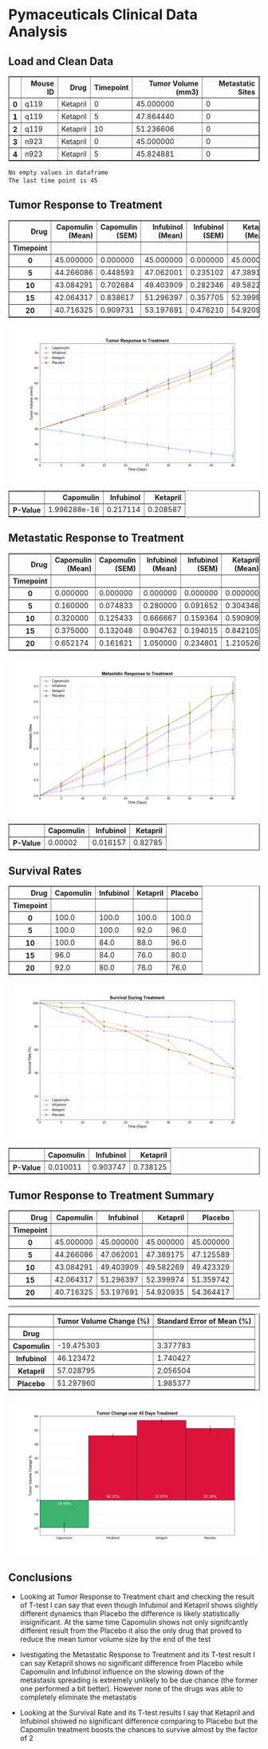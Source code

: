 
# Pymaceuticals Clinical Data Analysis

## Load and Clean Data

<div>
<table border="1" class="dataframe">
  <thead>
    <tr style="text-align: right;">
      <th></th>
      <th>Mouse ID</th>
      <th>Drug</th>
      <th>Timepoint</th>
      <th>Tumor Volume (mm3)</th>
      <th>Metastatic Sites</th>
    </tr>
  </thead>
  <tbody>
    <tr>
      <th>0</th>
      <td>q119</td>
      <td>Ketapril</td>
      <td>0</td>
      <td>45.000000</td>
      <td>0</td>
    </tr>
    <tr>
      <th>1</th>
      <td>q119</td>
      <td>Ketapril</td>
      <td>5</td>
      <td>47.864440</td>
      <td>0</td>
    </tr>
    <tr>
      <th>2</th>
      <td>q119</td>
      <td>Ketapril</td>
      <td>10</td>
      <td>51.236606</td>
      <td>0</td>
    </tr>
    <tr>
      <th>3</th>
      <td>n923</td>
      <td>Ketapril</td>
      <td>0</td>
      <td>45.000000</td>
      <td>0</td>
    </tr>
    <tr>
      <th>4</th>
      <td>n923</td>
      <td>Ketapril</td>
      <td>5</td>
      <td>45.824881</td>
      <td>0</td>
    </tr>
  </tbody>
</table>
</div>

    No empty values in dataframe
    The last time point is 45
    
## Tumor Response to Treatment

<div>
<table border="1" class="dataframe">
  <thead>
    <tr style="text-align: right;">
      <th>Drug</th>
      <th>Capomulin (Mean)</th>
      <th>Capomulin (SEM)</th>
      <th>Infubinol (Mean)</th>
      <th>Infubinol (SEM)</th>
      <th>Ketapril (Mean)</th>
      <th>Ketapril (SEM)</th>
      <th>Placebo (Mean)</th>
      <th>Placebo (SEM)</th>
    </tr>
    <tr>
      <th>Timepoint</th>
      <th></th>
      <th></th>
      <th></th>
      <th></th>
      <th></th>
      <th></th>
      <th></th>
      <th></th>
    </tr>
  </thead>
  <tbody>
    <tr>
      <th>0</th>
      <td>45.000000</td>
      <td>0.000000</td>
      <td>45.000000</td>
      <td>0.000000</td>
      <td>45.000000</td>
      <td>0.000000</td>
      <td>45.000000</td>
      <td>0.000000</td>
    </tr>
    <tr>
      <th>5</th>
      <td>44.266086</td>
      <td>0.448593</td>
      <td>47.062001</td>
      <td>0.235102</td>
      <td>47.389175</td>
      <td>0.264819</td>
      <td>47.125589</td>
      <td>0.218091</td>
    </tr>
    <tr>
      <th>10</th>
      <td>43.084291</td>
      <td>0.702684</td>
      <td>49.403909</td>
      <td>0.282346</td>
      <td>49.582269</td>
      <td>0.357421</td>
      <td>49.423329</td>
      <td>0.402064</td>
    </tr>
    <tr>
      <th>15</th>
      <td>42.064317</td>
      <td>0.838617</td>
      <td>51.296397</td>
      <td>0.357705</td>
      <td>52.399974</td>
      <td>0.580268</td>
      <td>51.359742</td>
      <td>0.614461</td>
    </tr>
    <tr>
      <th>20</th>
      <td>40.716325</td>
      <td>0.909731</td>
      <td>53.197691</td>
      <td>0.476210</td>
      <td>54.920935</td>
      <td>0.726484</td>
      <td>54.364417</td>
      <td>0.839609</td>
    </tr>
  </tbody>
</table>
</div>

![Tumor Response to Treatment](Charts/Tumor%20Response%20to%20Treatment.png)

<div>
<table border="1" class="dataframe">
  <thead>
    <tr style="text-align: right;">
      <th></th>
      <th>Capomulin</th>
      <th>Infubinol</th>
      <th>Ketapril</th>
    </tr>
  </thead>
  <tbody>
    <tr>
      <th>P-Value</th>
      <td>1.996288e-16</td>
      <td>0.217114</td>
      <td>0.208587</td>
    </tr>
  </tbody>
</table>
</div>

## Metastatic Response to Treatment

<div>
<table border="1" class="dataframe">
  <thead>
    <tr style="text-align: right;">
      <th>Drug</th>
      <th>Capomulin (Mean)</th>
      <th>Capomulin (SEM)</th>
      <th>Infubinol (Mean)</th>
      <th>Infubinol (SEM)</th>
      <th>Ketapril (Mean)</th>
      <th>Ketapril (SEM)</th>
      <th>Placebo (Mean)</th>
      <th>Placebo (SEM)</th>
    </tr>
    <tr>
      <th>Timepoint</th>
      <th></th>
      <th></th>
      <th></th>
      <th></th>
      <th></th>
      <th></th>
      <th></th>
      <th></th>
    </tr>
  </thead>
  <tbody>
    <tr>
      <th>0</th>
      <td>0.000000</td>
      <td>0.000000</td>
      <td>0.000000</td>
      <td>0.000000</td>
      <td>0.000000</td>
      <td>0.000000</td>
      <td>0.000000</td>
      <td>0.000000</td>
    </tr>
    <tr>
      <th>5</th>
      <td>0.160000</td>
      <td>0.074833</td>
      <td>0.280000</td>
      <td>0.091652</td>
      <td>0.304348</td>
      <td>0.098100</td>
      <td>0.375000</td>
      <td>0.100947</td>
    </tr>
    <tr>
      <th>10</th>
      <td>0.320000</td>
      <td>0.125433</td>
      <td>0.666667</td>
      <td>0.159364</td>
      <td>0.590909</td>
      <td>0.142018</td>
      <td>0.833333</td>
      <td>0.115261</td>
    </tr>
    <tr>
      <th>15</th>
      <td>0.375000</td>
      <td>0.132048</td>
      <td>0.904762</td>
      <td>0.194015</td>
      <td>0.842105</td>
      <td>0.191381</td>
      <td>1.250000</td>
      <td>0.190221</td>
    </tr>
    <tr>
      <th>20</th>
      <td>0.652174</td>
      <td>0.161621</td>
      <td>1.050000</td>
      <td>0.234801</td>
      <td>1.210526</td>
      <td>0.236680</td>
      <td>1.526316</td>
      <td>0.234064</td>
    </tr>
  </tbody>
</table>
</div>


![Metastatic Response to Treatment](Charts/Metastatic%20Response%20to%20Treatment.png)

<div>
<table border="1" class="dataframe">
  <thead>
    <tr style="text-align: right;">
      <th></th>
      <th>Capomulin</th>
      <th>Infubinol</th>
      <th>Ketapril</th>
    </tr>
  </thead>
  <tbody>
    <tr>
      <th>P-Value</th>
      <td>0.00002</td>
      <td>0.016157</td>
      <td>0.82785</td>
    </tr>
  </tbody>
</table>
</div>

## Survival Rates

<div>
<table border="1" class="dataframe">
  <thead>
    <tr style="text-align: right;">
      <th>Drug</th>
      <th>Capomulin</th>
      <th>Infubinol</th>
      <th>Ketapril</th>
      <th>Placebo</th>
    </tr>
    <tr>
      <th>Timepoint</th>
      <th></th>
      <th></th>
      <th></th>
      <th></th>
    </tr>
  </thead>
  <tbody>
    <tr>
      <th>0</th>
      <td>100.0</td>
      <td>100.0</td>
      <td>100.0</td>
      <td>100.0</td>
    </tr>
    <tr>
      <th>5</th>
      <td>100.0</td>
      <td>100.0</td>
      <td>92.0</td>
      <td>96.0</td>
    </tr>
    <tr>
      <th>10</th>
      <td>100.0</td>
      <td>84.0</td>
      <td>88.0</td>
      <td>96.0</td>
    </tr>
    <tr>
      <th>15</th>
      <td>96.0</td>
      <td>84.0</td>
      <td>76.0</td>
      <td>80.0</td>
    </tr>
    <tr>
      <th>20</th>
      <td>92.0</td>
      <td>80.0</td>
      <td>76.0</td>
      <td>76.0</td>
    </tr>
  </tbody>
</table>
</div>

![Survival During Treatment](Charts/Survival%20During%20Treatment.png)

<div>
<table border="1" class="dataframe">
  <thead>
    <tr style="text-align: right;">
      <th></th>
      <th>Capomulin</th>
      <th>Infubinol</th>
      <th>Ketapril</th>
    </tr>
  </thead>
  <tbody>
    <tr>
      <th>P-Value</th>
      <td>0.010011</td>
      <td>0.903747</td>
      <td>0.738125</td>
    </tr>
  </tbody>
</table>
</div>

## Tumor Response to Treatment Summary

<div>
<table border="1" class="dataframe">
  <thead>
    <tr style="text-align: right;">
      <th>Drug</th>
      <th>Capomulin</th>
      <th>Infubinol</th>
      <th>Ketapril</th>
      <th>Placebo</th>
    </tr>
    <tr>
      <th>Timepoint</th>
      <th></th>
      <th></th>
      <th></th>
      <th></th>
    </tr>
  </thead>
  <tbody>
    <tr>
      <th>0</th>
      <td>45.000000</td>
      <td>45.000000</td>
      <td>45.000000</td>
      <td>45.000000</td>
    </tr>
    <tr>
      <th>5</th>
      <td>44.266086</td>
      <td>47.062001</td>
      <td>47.389175</td>
      <td>47.125589</td>
    </tr>
    <tr>
      <th>10</th>
      <td>43.084291</td>
      <td>49.403909</td>
      <td>49.582269</td>
      <td>49.423329</td>
    </tr>
    <tr>
      <th>15</th>
      <td>42.064317</td>
      <td>51.296397</td>
      <td>52.399974</td>
      <td>51.359742</td>
    </tr>
    <tr>
      <th>20</th>
      <td>40.716325</td>
      <td>53.197691</td>
      <td>54.920935</td>
      <td>54.364417</td>
    </tr>
  </tbody>
</table>
</div>

---

<div>
<table border="1" class="dataframe">
  <thead>
    <tr style="text-align: right;">
      <th></th>
      <th>Tumor Volume Change (%)</th>
      <th>Standard Error of Mean (%)</th>
    </tr>
    <tr>
      <th>Drug</th>
      <th></th>
      <th></th>
    </tr>
  </thead>
  <tbody>
    <tr>
      <th>Capomulin</th>
      <td>-19.475303</td>
      <td>3.377783</td>
    </tr>
    <tr>
      <th>Infubinol</th>
      <td>46.123472</td>
      <td>1.740427</td>
    </tr>
    <tr>
      <th>Ketapril</th>
      <td>57.028795</td>
      <td>2.056504</td>
    </tr>
    <tr>
      <th>Placebo</th>
      <td>51.297960</td>
      <td>1.985377</td>
    </tr>
  </tbody>
</table>
</div>

![Tumor Volume Change over Treatment.png](Charts/Tumor%20Volume%20Change%20over%20Treatment.png)


## Conclusions
- Looking at Tumor Response to Treatment chart and checking the result of T-test I can say that even though Infubinol and Ketapril shows slightly different dynamics than Placebo the difference is likely statistically insignificant. At the same time Capomulin shows not only signifcantly different result from the Placebo it also the only drug that proved to reduce the mean tumor volume size by the end of the test


- Ivestigating the Metastatic Response to Treatment and its T-test result I can say Ketapril shows no significant difference from Placebo while Capomulin and Infubinol influence on the slowing down of the metastasis spreading is extremely unlikely to be due chance (the former one performed a bit better). However none of the drugs was able to completely eliminate the metastatis


- Looking at the Survival Rate and its T-test results I say that Ketapril and Infubinol showed no significant difference comparing to Placebo but the Capomulin treatment boosts the chances to survive almost by the factor of 2
